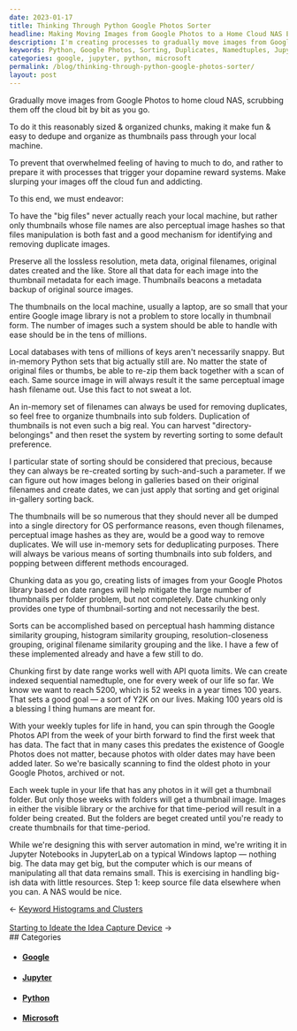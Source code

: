 ```yaml
---
date: 2023-01-17
title: Thinking Through Python Google Photos Sorter
headline: Making Moving Images from Google Photos to a Home Cloud NAS Easier with Python Sets and Jupyter Notebooks
description: I'm creating processes to gradually move images from Google Photos to a home cloud NAS in a fun and addicting way. I'm using Python sets to identify and remove duplicates, chunking data to create indexed sequential namedtuples for each week of my life up to 100 years, and creating thumbnail folders when I'm ready.
keywords: Python, Google Photos, Sorting, Duplicates, Namedtuples, Jupyter Notebooks, Windows, Big Data, Small Resources, NAS
categories: google, jupyter, python, microsoft
permalink: /blog/thinking-through-python-google-photos-sorter/
layout: post
---
```



Gradually move images from Google Photos to home cloud NAS, scrubbing them off
the cloud bit by bit as you go.

To do it this reasonably sized & organized chunks, making it make fun & easy to
dedupe and organize as thumbnails pass through your local machine.

To prevent that overwhelmed feeling of having to much to do, and rather to
prepare it with processes that trigger your dopamine reward systems. Make
slurping your images off the cloud fun and addicting.

To this end, we must endeavor:

To have the "big files" never actually reach your local machine, but rather
only thumbnails whose file names are also perceptual image hashes so that files
manipulation is both fast and a good mechanism for identifying and removing
duplicate images.

Preserve all the lossless resolution, meta data, original filenames, original
dates created and the like. Store all that data for each image into the
thumbnail metadata for each image. Thumbnails beacons a metadata backup of
original source images.

The thumbnails on the local machine, usually a laptop, are so small that your
entire Google image library is not a problem to store locally in thumbnail
form. The number of images such a system should be able to handle with ease
should be in the tens of millions.

Local databases with tens of millions of keys aren't necessarily snappy. But
in-memory Python sets that big actually still are. No matter the state of
original files or thumbs, be able to re-zip them back together with a scan of
each. Same source image in will always result  it the same perceptual image
hash filename out. Use this fact to not sweat a lot.

An in-memory set of filenames can always be used for removing duplicates, so
feel free to organize thumbnails into sub folders. Duplication of thumbnails is
not even such a big real. You can harvest "directory-belongings" and then reset
the system by reverting sorting to some default preference.

 I particular state of sorting should be considered that precious, because they
can always be re-created sorting by such-and-such a parameter. If we can figure
out how images belong in galleries based on their original filenames and create
dates, we can just apply that sorting and get original in-gallery sorting back.

The thumbnails will be so numerous that they should never all be dumped into a
single directory for OS performance reasons, even though filenames, perceptual
image hashes as they are, would be a good way to remove duplicates. We will use
in-memory sets for deduplicating purposes. There will always be various means
of sorting thumbnails into sub folders, and popping between different methods
encouraged.

Chunking data as you go, creating lists of images from your Google Photos
library based on date ranges will help mitigate the large number of thumbnails
per folder problem, but not completely. Date chunking only provides one type of
thumbnail-sorting and not necessarily the best.

Sorts can be accomplished based on perceptual hash hamming distance similarity
grouping, histogram similarity grouping, resolution-closeness grouping,
original filename similarity grouping and the like. I have a few of these
implemented already and have a few still to do.

Chunking first by date range works well with API quota limits. We can create
indexed sequential namedtuple, one for every week of our life so far. We know
we want to reach 5200, which is 52 weeks in a year times 100 years. That sets a
good goal — a sort of Y2K on our lives. Making 100 years old is a blessing I
thing humans are meant for.

With your weekly tuples for life in hand, you can spin through the Google
Photos API from the week of your birth forward to find the first week that has
data. The fact that in many cases this predates the existence of Google Photos
does not matter, because photos with older dates may have been added later. So
we're basically scanning to find the oldest photo in your Google Photos,
archived or not.

Each week tuple in your life that has any photos in it will get a thumbnail
folder. But only those weeks with folders will get a thumbnail image. Images in
either the visible library or the archive for that time-period will result in a
folder being created. But the folders are beget created until you're ready to
create thumbnails for that time-period.

While we're designing this with server automation in mind, we're writing it in
Jupyter Notebooks in JupyterLab on a typical Windows laptop — nothing big. The
data may get big, but the computer which is our means of manipulating all that
data remains small. This is exercising in handling big-ish data with little
resources. Step 1: keep source file data elsewhere when you can. A NAS would be
nice.


<div class="arrow-links"><div class="post-nav-prev"><span class="arrow">&larr;&nbsp;</span><a href="/blog/keyword-histograms-and-clusters/">Keyword Histograms and Clusters</a></div> &nbsp; <div class="post-nav-next"><a href="/blog/starting-to-ideate-the-idea-capture-device/">Starting to Ideate the Idea Capture Device</a><span class="arrow">&nbsp;&rarr;</span></div></div>
## Categories

<ul>
<li><h4><a href='/google/'>Google</a></h4></li>
<li><h4><a href='/jupyter/'>Jupyter</a></h4></li>
<li><h4><a href='/python/'>Python</a></h4></li>
<li><h4><a href='/microsoft/'>Microsoft</a></h4></li></ul>